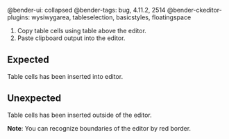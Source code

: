 @bender-ui: collapsed
@bender-tags: bug, 4.11.2, 2514
@bender-ckeditor-plugins: wysiwygarea, tableselection, basicstyles, floatingspace

1. Copy table cells using table above the editor.
1. Paste clipboard output into the editor.

## Expected

Table cells has been inserted into editor.

## Unexpected

Table cells has been inserted outside of the editor.

**Note**: You can recognize boundaries of the editor by red border.
